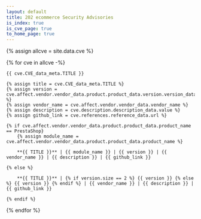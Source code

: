 ```yaml
---
layout: default
title: 202 ecommerce Security Advisories
is_index: true
is_cve_page: true
to_home_page: true
---
```


{% assign allcve = site.data.cve %}

{% for cve in allcve -%}

    {{ cve.CVE_data_meta.TITLE }}

    {% assign title = cve.CVE_data_meta.TITLE %}
    {% assign version = cve.affect.vendor.vendor_data.product.product_data.version.version_data.version_value %}
    {% assign vendor_name = cve.affect.vendor.vendor_data.vendor_name %}
    {% assign description = cve.description.description_data.value %}
    {% assign github_link = cve.references.reference_data.url %}

    {% if cve.affect.vendor.vendor_data.product.product_data.product_name == PrestaShop}
        {% assign module_name = cve.affect.vendor.vendor_data.product.product_data.product_name %}

        **{{ TITLE }}** | {{ module_name }} | {{ version }} | {{ vendor_name }} | {{ description }} | {{ github_link }}

    {% else %}

        **{{ TITLE }}** | {% if version.size == 2 %} {{ version }} {% else %} {{ version }} {% endif %} | {{ vendor_name }} | {{ description }} | {{ github_link }}

    {% endif %}

{% endfor %}


